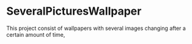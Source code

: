 # SeveralPicturesWallpaper
This project consist of wallpapers with several images changing after a certain amount of time,
